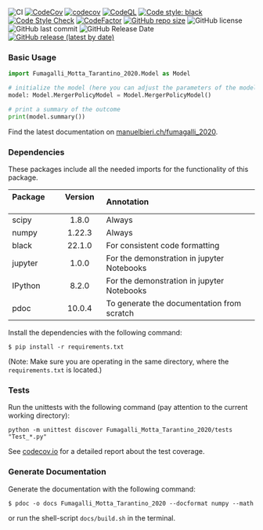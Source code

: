 ![CI](https://github.com/manuelbieri/Fumagalli_2020/actions/workflows/CI.yml/badge.svg)
[![CodeCov](https://github.com/manuelbieri/Fumagalli_2020/actions/workflows/CodeCov.yml/badge.svg)](https://github.com/manuelbieri/Fumagalli_2020/actions/workflows/CodeCov.yml)
[![codecov](https://codecov.io/gh/manuelbieri/Fumagalli_2020/branch/master/graph/badge.svg?token=RRZ3PJI9U1)](https://codecov.io/gh/manuelbieri/Fumagalli_2020)
[![CodeQL](https://github.com/manuelbieri/Fumagalli_2020/actions/workflows/codeql-analysis.yml/badge.svg)](https://github.com/manuelbieri/Fumagalli_2020/actions/workflows/codeql-analysis.yml)
[![Code style: black](https://img.shields.io/badge/code%20style-black-000000.svg)](https://github.com/psf/black)
[![Code Style Check](https://github.com/manuelbieri/Fumagalli_2020/actions/workflows/Black.yml/badge.svg)](https://github.com/manuelbieri/Fumagalli_2020/actions/workflows/Black.yml)
[![CodeFactor](https://www.codefactor.io/repository/github/manuelbieri/fumagalli_2020/badge)](https://www.codefactor.io/repository/github/manuelbieri/fumagalli_2020)
[![GitHub repo size](https://img.shields.io/github/repo-size/manuelbieri/Fumagalli_2020)](https://github.com/manuelbieri/Fumagalli_2020)
![GitHub license](https://img.shields.io/github/license/manuelbieri/Fumagalli_2020)
![GitHub last commit](https://img.shields.io/github/last-commit/manuelbieri/Fumagalli_2020)
![GitHub Release Date](https://img.shields.io/github/release-date/manuelbieri/Fumagalli_2020)
[![GitHub release (latest by date)](https://img.shields.io/github/v/release/manuelbieri/Fumagalli_2020)](https://pypi.org/project/Fumagalli-Motta-Tarantino-2020/)


### Basic Usage

```python
import Fumagalli_Motta_Tarantino_2020.Model as Model

# initialize the model (here you can adjust the parameters of the model)
model: Model.MergerPolicyModel = Model.MergerPolicyModel()

# print a summary of the outcome
print(model.summary())
```
Find the latest documentation on [manuelbieri.ch/fumagalli_2020](https://manuelbieri.ch/Fumagalli_2020/).

### Dependencies

These packages include all the needed imports for the functionality of this package.

| Package &emsp; | Version &emsp; | Annotation &emsp;                          |
|:---------------|:--------------:|:-------------------------------------------|
| scipy          |     1.8.0      | Always                                     |
| numpy          |     1.22.3     | Always                                     |
| black          |     22.1.0     | For consistent code formatting             |
| jupyter        |     1.0.0      | For the demonstration in jupyter Notebooks |
| IPython        |     8.2.0      | For the demonstration in jupyter Notebooks |
| pdoc           |     10.0.4     | To generate the documentation from scratch |

Install the dependencies with the following command:

```shell
$ pip install -r requirements.txt
```
(Note: Make sure you are operating in the same directory, where the `requirements.txt` is located.)

### Tests

Run the unittests with the following command (pay attention to the current working directory):

```shell
python -m unittest discover Fumagalli_Motta_Tarantino_2020/tests "Test_*.py"
```

See [codecov.io](https://app.codecov.io/gh/manuelbieri/Fumagalli_2020) for a detailed report about the test coverage.

### Generate Documentation
Generate the documentation with the following command:

```shell
$ pdoc -o docs Fumagalli_Motta_Tarantino_2020 --docformat numpy --math
```

or run the shell-script `docs/build.sh` in the terminal.
